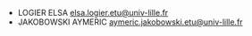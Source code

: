 - LOGIER 		ELSA			elsa.logier.etu@univ-lille.fr
- JAKOBOWSKI	AYMERIC		aymeric.jakobowski.etu@univ-lille.fr